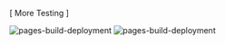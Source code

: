 [ More Testing ]

![pages-build-deployment](https://github.com/anoted/anoted.github.io/actions/workflows/pages/pages-build-deployment/badge.svg)
![pages-build-deployment](https://github.com/preritdas/wooster-trading-systems/actions/workflows/pages/pages-build-deployment/badge.svg)